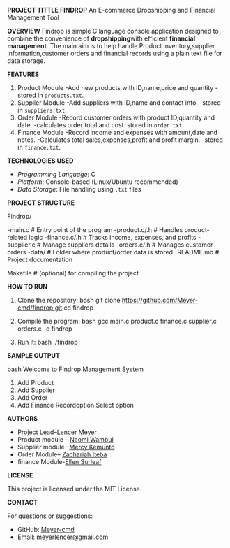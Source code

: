 **PROJECT TITTLE**
**FINDROP**
An E-commerce Dropshipping and Financial Management Tool

**OVERVIEW**
Findrop is  simple C language console application designed to combine the convenience of **dropshipping**with efficient **financial management**.
The main aim is to help handle Product inventory,supplier information,customer orders and financial records using a plain text
file for data storage.

**FEATURES**

1. Product Module
   -Add new products with ID,name,price and quantity
   -stored in `products.txt`.
2. Supplier Module
   -Add suppliers with ID,name and contact info.
   -stored in `suppliers.txt`.
3. Order Module
   -Record customer orders with product ID,quantity and date.
   -calculates order total and cost.
   stored in `order.txt`.
4. Finance Module
   -Record income and expenses with amount,date and notes.
   -Calculates total sales,expenses,profit and profit margin.
   -stored in `finance.txt`.


**TECHNOLOGiES USED**

- *Programming Language*: C
- *Platform*: Console-based (Linux/Ubuntu recommended)
- *Data Storage*: File handling using `.txt` files

 **PROJECT STRUCTURE**

Findrop/

-main.c               # Entry point of the program
-product.c/.h         # Handles product-related logic
-finance.c/.h         # Tracks income, expenses, and profits
-supplier.c           # Manage suppliers details
-orders.c/.h          # Manages customer orders
-data/                # Folder where product/order data is stored
-README.md            # Project documentation

Makefile             # (optional) for compiling the project


**HOW TO RUN**

1. Clone the repository:
bash
git clone https://github.com/Meyer-cmd/findrop.git
cd findrop


2. Compile the program:
bash
gcc main.c product.c finance.c  supplier.c orders.c -o findrop


3. Run it:
bash
./findrop

 **SAMPLE OUTPUT**

bash
Welcome to Findrop Management System
1. Add Product
2. Add Supplier
3. Add Order
4. Add Finance Recordoption
Select option

**AUTHORS**

- Project Lead–[Lencer Meyer](http://github.com/Meyer-cmd)
- Product module – [Naomi Wambui](http://github.com/NaomiWambuiN)
- Supplier module –[Mercy Kemunto](http://github.com/Kemmy703)
- Order Module– [Zachariah Iteba](http://github.com/Cs-son)
- finance Module-[Ellen Surleaf](http://github.com/Surleaf)

**LICENSE**

This project is licensed under the MIT License.

**CONTACT**

For questions or suggestions:
- GitHub: [Meyer-cmd](https://github.com/Meyer-cmd)
- Email: meyerlencer@gmail.com
